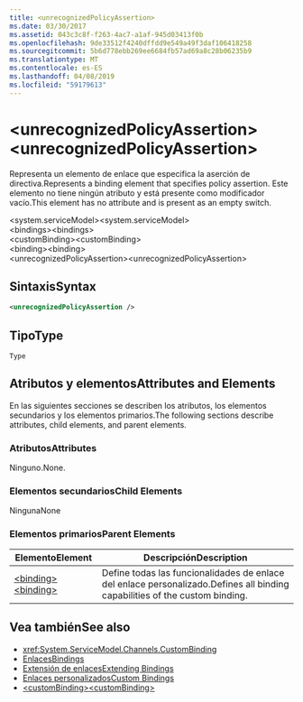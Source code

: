 ```yaml
---
title: <unrecognizedPolicyAssertion>
ms.date: 03/30/2017
ms.assetid: 043c3c8f-f263-4ac7-a1af-945d03413f0b
ms.openlocfilehash: 9de33512f4240dffdd9e549a49f3daf106418258
ms.sourcegitcommit: 5b6d778ebb269ee6684fb57ad69a8c28b06235b9
ms.translationtype: MT
ms.contentlocale: es-ES
ms.lasthandoff: 04/08/2019
ms.locfileid: "59179613"
---
```

# <a name="unrecognizedpolicyassertion"></a><span data-ttu-id="213bd-101">\<unrecognizedPolicyAssertion></span><span class="sxs-lookup"><span data-stu-id="213bd-101">\<unrecognizedPolicyAssertion></span></span>
<span data-ttu-id="213bd-102">Representa un elemento de enlace que especifica la aserción de directiva.</span><span class="sxs-lookup"><span data-stu-id="213bd-102">Represents a binding element that specifies policy assertion.</span></span> <span data-ttu-id="213bd-103">Este elemento no tiene ningún atributo y está presente como modificador vacío.</span><span class="sxs-lookup"><span data-stu-id="213bd-103">This element has no attribute and is present as an empty switch.</span></span>  
  
 <span data-ttu-id="213bd-104">\<system.serviceModel></span><span class="sxs-lookup"><span data-stu-id="213bd-104">\<system.serviceModel></span></span>  
<span data-ttu-id="213bd-105">\<bindings></span><span class="sxs-lookup"><span data-stu-id="213bd-105">\<bindings></span></span>  
<span data-ttu-id="213bd-106">\<customBinding></span><span class="sxs-lookup"><span data-stu-id="213bd-106">\<customBinding></span></span>  
<span data-ttu-id="213bd-107">\<binding></span><span class="sxs-lookup"><span data-stu-id="213bd-107">\<binding></span></span>  
<span data-ttu-id="213bd-108">\<unrecognizedPolicyAssertion></span><span class="sxs-lookup"><span data-stu-id="213bd-108">\<unrecognizedPolicyAssertion></span></span>  
  
## <a name="syntax"></a><span data-ttu-id="213bd-109">Sintaxis</span><span class="sxs-lookup"><span data-stu-id="213bd-109">Syntax</span></span>  
  
```xml  
<unrecognizedPolicyAssertion />
```  
  
## <a name="type"></a><span data-ttu-id="213bd-110">Tipo</span><span class="sxs-lookup"><span data-stu-id="213bd-110">Type</span></span>  
 `Type`  
  
## <a name="attributes-and-elements"></a><span data-ttu-id="213bd-111">Atributos y elementos</span><span class="sxs-lookup"><span data-stu-id="213bd-111">Attributes and Elements</span></span>  
 <span data-ttu-id="213bd-112">En las siguientes secciones se describen los atributos, los elementos secundarios y los elementos primarios.</span><span class="sxs-lookup"><span data-stu-id="213bd-112">The following sections describe attributes, child elements, and parent elements.</span></span>  
  
### <a name="attributes"></a><span data-ttu-id="213bd-113">Atributos</span><span class="sxs-lookup"><span data-stu-id="213bd-113">Attributes</span></span>  
 <span data-ttu-id="213bd-114">Ninguno.</span><span class="sxs-lookup"><span data-stu-id="213bd-114">None.</span></span>  
  
### <a name="child-elements"></a><span data-ttu-id="213bd-115">Elementos secundarios</span><span class="sxs-lookup"><span data-stu-id="213bd-115">Child Elements</span></span>  
 <span data-ttu-id="213bd-116">Ninguna</span><span class="sxs-lookup"><span data-stu-id="213bd-116">None</span></span>  
  
### <a name="parent-elements"></a><span data-ttu-id="213bd-117">Elementos primarios</span><span class="sxs-lookup"><span data-stu-id="213bd-117">Parent Elements</span></span>  
  
|<span data-ttu-id="213bd-118">Elemento</span><span class="sxs-lookup"><span data-stu-id="213bd-118">Element</span></span>|<span data-ttu-id="213bd-119">Descripción</span><span class="sxs-lookup"><span data-stu-id="213bd-119">Description</span></span>|  
|-------------|-----------------|  
|[<span data-ttu-id="213bd-120">\<binding></span><span class="sxs-lookup"><span data-stu-id="213bd-120">\<binding></span></span>](../../../../../docs/framework/misc/binding.md)|<span data-ttu-id="213bd-121">Define todas las funcionalidades de enlace del enlace personalizado.</span><span class="sxs-lookup"><span data-stu-id="213bd-121">Defines all binding capabilities of the custom binding.</span></span>|  
  
## <a name="see-also"></a><span data-ttu-id="213bd-122">Vea también</span><span class="sxs-lookup"><span data-stu-id="213bd-122">See also</span></span>

- <xref:System.ServiceModel.Channels.CustomBinding>
- [<span data-ttu-id="213bd-123">Enlaces</span><span class="sxs-lookup"><span data-stu-id="213bd-123">Bindings</span></span>](../../../../../docs/framework/wcf/bindings.md)
- [<span data-ttu-id="213bd-124">Extensión de enlaces</span><span class="sxs-lookup"><span data-stu-id="213bd-124">Extending Bindings</span></span>](../../../../../docs/framework/wcf/extending/extending-bindings.md)
- [<span data-ttu-id="213bd-125">Enlaces personalizados</span><span class="sxs-lookup"><span data-stu-id="213bd-125">Custom Bindings</span></span>](../../../../../docs/framework/wcf/extending/custom-bindings.md)
- [<span data-ttu-id="213bd-126">\<customBinding></span><span class="sxs-lookup"><span data-stu-id="213bd-126">\<customBinding></span></span>](../../../../../docs/framework/configure-apps/file-schema/wcf/custombinding.md)
